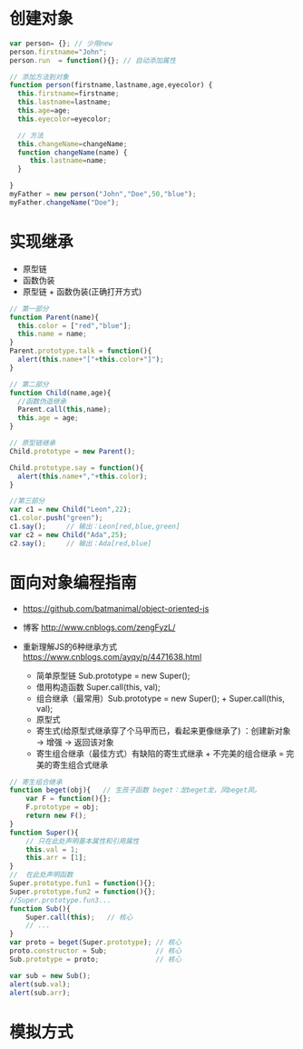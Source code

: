 # 创建对象

```javascript
var person= {}; // 少用new
person.firstname="John";
person.run  = function(){}; // 自动添加属性

// 添加方法到对象
function person(firstname,lastname,age,eyecolor) {
  this.firstname=firstname;
  this.lastname=lastname;
  this.age=age;
  this.eyecolor=eyecolor;

  // 方法
  this.changeName=changeName;
  function changeName(name) {
     this.lastname=name;
  }

}
myFather = new person("John","Doe",50,"blue");
myFather.changeName("Doe");
```

# 实现继承

- 原型链
- 函数伪装
- 原型链 + 函数伪装(正确打开方式)

```javascript
// 第一部分
function Parent(name){
  this.color = ["red","blue"];
  this.name = name;
}
Parent.prototype.talk = function(){
  alert(this.name+"["+this.color+"]");
}

// 第二部分
function Child(name,age){
  //函数伪造继承
  Parent.call(this,name);
  this.age = age;
}

// 原型链继承
Child.prototype = new Parent();

Child.prototype.say = function(){
  alert(this.name+","+this.color);
}

//第三部分
var c1 = new Child("Leon",22);
c1.color.push("green");
c1.say();     // 输出：Leon[red,blue,green]
var c2 = new Child("Ada",25);
c2.say();     // 输出：Ada[red,blue]
```

# 面向对象编程指南

- <https://github.com/batmanimal/object-oriented-js>

- 博客 <http://www.cnblogs.com/zengFyzL/>

- 重新理解JS的6种继承方式 <https://www.cnblogs.com/ayqy/p/4471638.html>

  - 简单原型链 Sub.prototype = new Super();
  - 借用构造函数 Super.call(this, val);
  - 组合继承（最常用）Sub.prototype = new Super(); + Super.call(this, val);
  - 原型式
  - 寄生式(给原型式继承穿了个马甲而已，看起来更像继承了) ：创建新对象 -> 增强 -> 返回该对象
  - 寄生组合继承（最佳方式）有缺陷的寄生式继承 + 不完美的组合继承 = 完美的寄生组合式继承

```javascript
// 寄生组合继承
function beget(obj){   // 生孩子函数 beget：龙beget龙，凤beget凤。
    var F = function(){};
    F.prototype = obj;
    return new F();
}
function Super(){
    // 只在此处声明基本属性和引用属性
    this.val = 1;
    this.arr = [1];
}
//  在此处声明函数
Super.prototype.fun1 = function(){};
Super.prototype.fun2 = function(){};
//Super.prototype.fun3...
function Sub(){
    Super.call(this);   // 核心
    // ...
}
var proto = beget(Super.prototype); // 核心
proto.constructor = Sub;            // 核心
Sub.prototype = proto;              // 核心

var sub = new Sub();
alert(sub.val);
alert(sub.arr);
```

# 模拟方式
